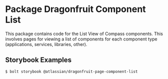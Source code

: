 # Package Dragonfruit Component List

This package contains code for the List View of Compass components. This involves pages for viewing
a list of components for each component type (applications, services, libraries, other).

## Storybook Examples

```shell
$ bolt storybook @atlassian/dragonfruit-page-component-list
```
